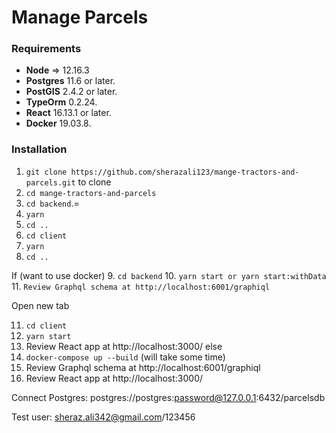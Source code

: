 # Manage Parcels

### Requirements

* **Node** => 12.16.3
* **Postgres** 11.6 or later.
* **PostGIS** 2.4.2 or later. 
* **TypeOrm** 0.2.24.
* **React** 16.13.1 or later.
* **Docker** 19.03.8.


### Installation

1. `git clone https://github.com/sherazali123/mange-tractors-and-parcels.git` to clone
2. `cd mange-tractors-and-parcels`
3. `cd backend`.=
4. `yarn`
5. `cd ..`
6. `cd client`
7. `yarn`
8. `cd ..`

If (want to use docker)
9. `cd backend`
10. `yarn start or yarn start:withData`
11. `Review Graphql schema at http://localhost:6001/graphiql`

Open new tab

11. `cd client`
12. `yarn start`
13. Review React app at http://localhost:3000/
else
9. `docker-compose up --build` (will take some time)
10. Review Graphql schema at http://localhost:6001/graphiql
11. Review React app at http://localhost:3000/
  
Connect Postgres: postgres://postgres:password@127.0.0.1:6432/parcelsdb
  
Test user: sheraz.ali342@gmail.com/123456
